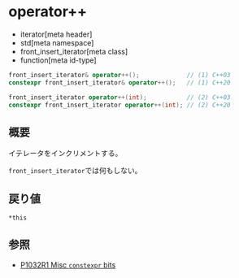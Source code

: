 # operator++
* iterator[meta header]
* std[meta namespace]
* front_insert_iterator[meta class]
* function[meta id-type]

```cpp
front_insert_iterator& operator++();             // (1) C++03
constexpr front_insert_iterator& operator++();   // (1) C++20

front_insert_iterator operator++(int);           // (2) C++03
constexpr front_insert_iterator operator++(int); // (2) C++20
```

## 概要
イテレータをインクリメントする。

`front_insert_iterator`では何もしない。


## 戻り値
`*this`


## 参照
- [P1032R1 Misc `constexpr` bits](http://www.open-std.org/jtc1/sc22/wg21/docs/papers/2018/p1032r1.html)
